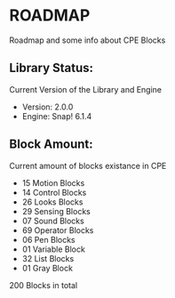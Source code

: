 # ROADMAP

Roadmap and some info about CPE Blocks

## Library Status:
Current Version of the Library and Engine
- Version: 2.0.0
- Engine: Snap! 6.1.4

## Block Amount:
Current amount of blocks existance in CPE
- 15 Motion Blocks
- 14 Control Blocks
- 26 Looks Blocks
- 29 Sensing Blocks
- 07 Sound Blocks
- 69 Operator Blocks
- 06 Pen Blocks
- 01 Variable Block
- 32 List Blocks
- 01 Gray Block

200 Blocks in total
